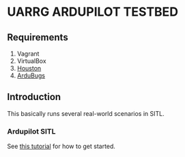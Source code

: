 # UARRG ARDUPILOT TESTBED

## Requirements

1. Vagrant
1. VirtualBox
1. [Houston](https://github.com/squaresLab/Houston)
1. [ArduBugs](https://github.com/squaresLab/ArduBugs)

## Introduction

This basically runs several real-world scenarios in SITL.

### Ardupilot SITL

See [this tutorial](https://ardupilot.org/dev/docs/copter-sitl-mavproxy-tutorial.html) for how to get started.
